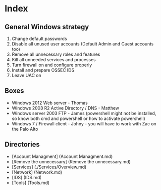 # Index

## General Windows strategy

1. Change default passwords
2. Disable all unused user accounts (Default Admin and Guest accounts too)
3. Remove all unnecessary roles and features 
4. Kill all unneeded services and processes
5. Turn firewall on and configure properly
6. Install and prepare OSSEC IDS
7. Leave UAC on

## Boxes

* Windows 2012 Web server - Thomas
* Windows 2008 R2 Active Directory / DNS - Matthew
* Windows server 2003 FTP - James 
(powershell might not be installed, so know both cmd and powershell or how to activate powershell)
* Windows 7 / Firewall client - Johny - you will have to work with Zac on the Palo Alto

## Directories

* [Account Managment] (Account Managment.md)
* [Remove the unnecessary] (Remove the unnecessary.md)
* [Services] (./Services/Overview.md)
* [Network] (Network.md)
* [IDS] (IDS.md)
* [Tools] (Tools.md)

